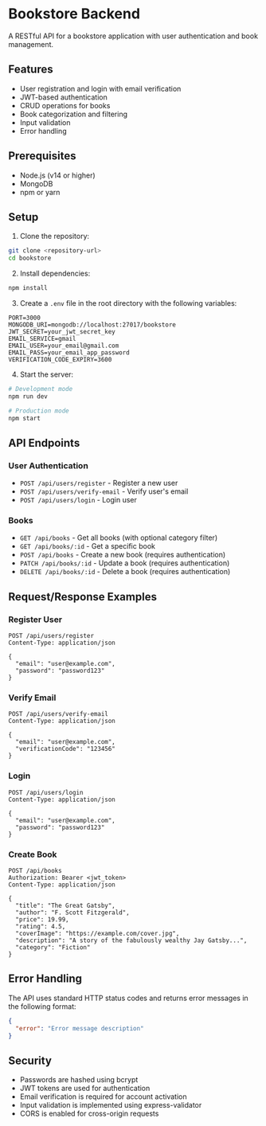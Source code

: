 # Bookstore Backend

A RESTful API for a bookstore application with user authentication and book management.

## Features

- User registration and login with email verification
- JWT-based authentication
- CRUD operations for books
- Book categorization and filtering
- Input validation
- Error handling

## Prerequisites

- Node.js (v14 or higher)
- MongoDB
- npm or yarn

## Setup

1. Clone the repository:
```bash
git clone <repository-url>
cd bookstore
```

2. Install dependencies:
```bash
npm install
```

3. Create a `.env` file in the root directory with the following variables:
```
PORT=3000
MONGODB_URI=mongodb://localhost:27017/bookstore
JWT_SECRET=your_jwt_secret_key
EMAIL_SERVICE=gmail
EMAIL_USER=your_email@gmail.com
EMAIL_PASS=your_email_app_password
VERIFICATION_CODE_EXPIRY=3600
```

4. Start the server:
```bash
# Development mode
npm run dev

# Production mode
npm start
```

## API Endpoints

### User Authentication

- `POST /api/users/register` - Register a new user
- `POST /api/users/verify-email` - Verify user's email
- `POST /api/users/login` - Login user

### Books

- `GET /api/books` - Get all books (with optional category filter)
- `GET /api/books/:id` - Get a specific book
- `POST /api/books` - Create a new book (requires authentication)
- `PATCH /api/books/:id` - Update a book (requires authentication)
- `DELETE /api/books/:id` - Delete a book (requires authentication)

## Request/Response Examples

### Register User
```http
POST /api/users/register
Content-Type: application/json

{
  "email": "user@example.com",
  "password": "password123"
}
```

### Verify Email
```http
POST /api/users/verify-email
Content-Type: application/json

{
  "email": "user@example.com",
  "verificationCode": "123456"
}
```

### Login
```http
POST /api/users/login
Content-Type: application/json

{
  "email": "user@example.com",
  "password": "password123"
}
```

### Create Book
```http
POST /api/books
Authorization: Bearer <jwt_token>
Content-Type: application/json

{
  "title": "The Great Gatsby",
  "author": "F. Scott Fitzgerald",
  "price": 19.99,
  "rating": 4.5,
  "coverImage": "https://example.com/cover.jpg",
  "description": "A story of the fabulously wealthy Jay Gatsby...",
  "category": "Fiction"
}
```

## Error Handling

The API uses standard HTTP status codes and returns error messages in the following format:

```json
{
  "error": "Error message description"
}
```

## Security

- Passwords are hashed using bcrypt
- JWT tokens are used for authentication
- Email verification is required for account activation
- Input validation is implemented using express-validator
- CORS is enabled for cross-origin requests 